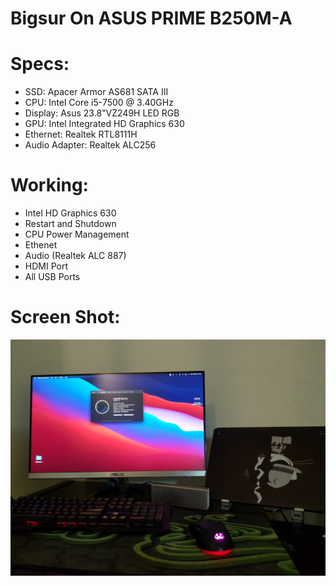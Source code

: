 # Bigsur On ASUS PRIME B250M-A

# Specs:
- SSD: Apacer Armor AS681 SATA III 
- CPU: Intel Core i5-7500 @ 3.40GHz	
- Display: Asus 23.8"VZ249H LED RGB
- GPU: Intel Integrated HD Graphics 630
- Ethernet: Realtek RTL8111H
- Audio Adapter: Realtek ALC256 

# Working:
- Intel HD Graphics 630
- Restart and Shutdown
- CPU Power Management
- Ethenet 
- Audio (Realtek ALC 887)
- HDMI Port
- All USB Ports



# Screen Shot:
![macOSBigSur](./images/macOSBigSur.png)


